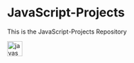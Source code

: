 # JavaScript-Projects
This is the JavaScript-Projects Repository

<img align="center" src="https://cdn.jsdelivr.net/gh/devicons/devicon/icons/javascript/javascript-original.svg" height="35" alt="javascript logo"/>
